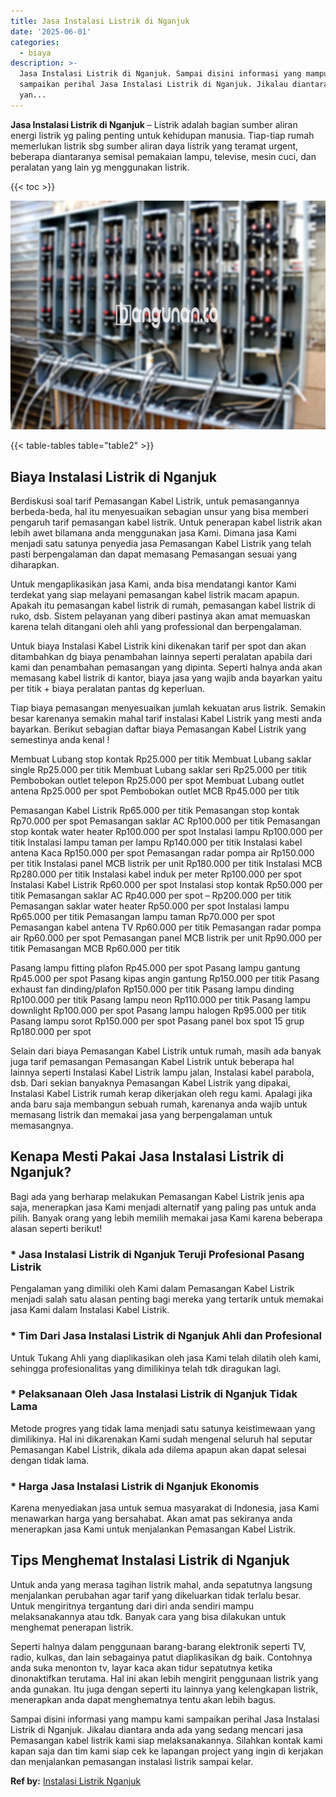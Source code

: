 ```yaml
---
title: Jasa Instalasi Listrik di Nganjuk
date: '2025-06-01'
categories:
  - biaya
description: >-
  Jasa Instalasi Listrik di Nganjuk. Sampai disini informasi yang mampu kami
  sampaikan perihal Jasa Instalasi Listrik di Nganjuk. Jikalau diantara anda ada
  yan...
---
```


**Jasa Instalasi Listrik di Nganjuk** – Listrik adalah bagian sumber aliran energi listrik yg paling penting untuk kehidupan manusia. Tiap-tiap rumah memerlukan listrik sbg sumber aliran daya listrik yang teramat urgent, beberapa diantaranya semisal pemakaian lampu, televise, mesin cuci, dan peralatan yang lain yg menggunakan listrik.

{{< toc >}}

![Jasa Instalasi Listrik di Nganjuk](/images/instalasi-listrik-murah23.png)

{{< table-tables table="table2" >}}

## Biaya Instalasi Listrik di Nganjuk

Berdiskusi soal tarif Pemasangan Kabel Listrik, untuk pemasangannya berbeda-beda, hal itu menyesuaikan sebagian unsur yang bisa memberi pengaruh tarif pemasangan kabel listrik. Untuk penerapan kabel listrik akan lebih awet bilamana anda menggunakan jasa Kami. Dimana jasa Kami menjadi satu satunya penyedia jasa Pemasangan Kabel Listrik yang telah pasti berpengalaman dan dapat memasang Pemasangan sesuai yang diharapkan.

Untuk mengaplikasikan jasa Kami, anda bisa mendatangi kantor Kami terdekat yang siap melayani pemasangan kabel listrik macam apapun. Apakah itu pemasangan kabel listrik di rumah, pemasangan kabel listrik di ruko, dsb. Sistem pelayanan yang diberi pastinya akan amat memuaskan karena telah ditangani oleh ahli yang professional dan berpengalaman.

Untuk biaya Instalasi Kabel Listrik kini dikenakan tarif per spot dan akan ditambahkan dg biaya penambahan lainnya seperti peralatan apabila dari kami dan penambahan pemasangan yang dipinta. Seperti halnya anda akan memasang kabel listrik di kantor, biaya jasa yang wajib anda bayarkan yaitu per titik + biaya peralatan pantas dg keperluan.

Tiap biaya pemasangan menyesuaikan jumlah kekuatan arus listrik. Semakin besar karenanya semakin mahal tarif instalasi Kabel Listrik yang mesti anda bayarkan. Berikut sebagian daftar biaya Pemasangan Kabel Listrik yang semestinya anda kenal !

Membuat Lubang stop kontak Rp25.000 per titik Membuat Lubang saklar single Rp25.000 per titik Membuat Lubang saklar seri Rp25.000 per titik Pembobokan outlet telepon Rp25.000 per spot Membuat Lubang outlet antena Rp25.000 per spot Pembobokan outlet MCB Rp45.000 per titik

Pemasangan Kabel Listrik Rp65.000 per titik Pemasangan stop kontak Rp70.000 per spot Pemasangan saklar AC Rp100.000 per titik Pemasangan stop kontak water heater Rp100.000 per spot Instalasi lampu Rp100.000 per titik Instalasi lampu taman per lampu Rp140.000 per titik Instalasi kabel antena Kaca Rp150.000 per spot Pemasangan radar pompa air Rp150.000 per titik Instalasi panel MCB listrik per unit Rp180.000 per titik Instalasi MCB Rp280.000 per titik Instalasi kabel induk per meter Rp100.000 per spot Instalasi Kabel Listrik Rp60.000 per spot Instalasi stop kontak Rp50.000 per titik Pemasangan saklar AC Rp40.000 per spot – Rp200.000 per titik Pemasangan saklar water heater Rp50.000 per spot Instalasi lampu Rp65.000 per titik Pemasangan lampu taman Rp70.000 per spot Pemasangan kabel antena TV Rp60.000 per titik Pemasangan radar pompa air Rp60.000 per spot Pemasangan panel MCB listrik per unit Rp90.000 per titik Pemasangan MCB Rp60.000 per titik

Pasang lampu fitting plafon Rp45.000 per spot Pasang lampu gantung Rp45.000 per spot Pasang kipas angin gantung Rp150.000 per titik Pasang exhaust fan dinding/plafon Rp150.000 per titik Pasang lampu dinding Rp100.000 per titik Pasang lampu neon Rp110.000 per titik Pasang lampu downlight Rp100.000 per spot Pasang lampu halogen Rp95.000 per titik Pasang lampu sorot Rp150.000 per spot Pasang panel box spot 15 grup Rp180.000 per spot

Selain dari biaya Pemasangan Kabel Listrik untuk rumah, masih ada banyak juga tarif pemasangan Pemasangan Kabel Listrik untuk beberapa hal lainnya seperti Instalasi Kabel Listrik lampu jalan, Instalasi kabel parabola, dsb. Dari sekian banyaknya Pemasangan Kabel Listrik yang dipakai, Instalasi Kabel Listrik rumah kerap dikerjakan oleh regu kami. Apalagi jika anda baru saja membangun sebuah rumah, karenanya anda wajib untuk memasang listrik dan memakai jasa yang berpengalaman untuk memasangnya.

## Kenapa Mesti Pakai Jasa Instalasi Listrik di Nganjuk?

Bagi ada yang berharap melakukan Pemasangan Kabel Listrik jenis apa saja, menerapkan jasa Kami menjadi alternatif yang paling pas untuk anda pilih. Banyak orang yang lebih memilih memakai jasa Kami karena beberapa alasan seperti berikut!

### \* Jasa Instalasi Listrik di Nganjuk Teruji Profesional Pasang Listrik

Pengalaman yang dimiliki oleh Kami dalam Pemasangan Kabel Listrik menjadi salah satu alasan penting bagi mereka yang tertarik untuk memakai jasa Kami dalam Instalasi Kabel Listrik.

### \* Tim Dari Jasa Instalasi Listrik di Nganjuk Ahli dan Profesional

Untuk Tukang Ahli yang diaplikasikan oleh jasa Kami telah dilatih oleh kami, sehingga profesionalitas yang dimilikinya telah tdk diragukan lagi.

### \* Pelaksanaan Oleh Jasa Instalasi Listrik di Nganjuk Tidak Lama

Metode progres yang tidak lama menjadi satu satunya keistimewaan yang dimilikinya. Hal ini dikarenakan Kami sudah mengenal seluruh hal seputar Pemasangan Kabel Listrik, dikala ada dilema apapun akan dapat selesai dengan tidak lama.

### \* Harga Jasa Instalasi Listrik di Nganjuk Ekonomis

Karena menyediakan jasa untuk semua masyarakat di Indonesia, jasa Kami menawarkan harga yang bersahabat. Akan amat pas sekiranya anda menerapkan jasa Kami untuk menjalankan Pemasangan Kabel Listrik.

## Tips Menghemat Instalasi Listrik di Nganjuk


Untuk anda yang merasa tagihan listrik mahal, anda sepatutnya langsung menjalankan perubahan agar tarif yang dikeluarkan tidak terlalu besar. Untuk mengiritnya tergantung dari diri anda sendiri mampu melaksanakannya atau tdk. Banyak cara yang bisa dilakukan untuk menghemat penerapan listrik.

Seperti halnya dalam penggunaan barang-barang elektronik seperti TV, radio, kulkas, dan lain sebagainya patut diaplikasikan dg baik. Contohnya anda suka menonton tv, layar kaca akan tidur sepatutnya ketika dinonaktifkan terutama. Hal ini akan lebih mengirit penggunaan listrik yang anda gunakan. Itu juga dengan seperti itu lainnya yang kelengkapan listrik, menerapkan anda dapat menghematnya tentu akan lebih bagus.

Sampai disini informasi yang mampu kami sampaikan perihal Jasa Instalasi Listrik di Nganjuk. Jikalau diantara anda ada yang sedang mencari jasa Pemasangan kabel listrik kami siap melaksanakannya. Silahkan kontak kami kapan saja dan tim kami siap cek ke lapangan project yang ingin di kerjakan dan menjalankan pemasangan instalasi listrik sampai kelar.

**Ref by:** [Instalasi Listrik Nganjuk](https://id.wikipedia.org/wiki/Instalasi)
